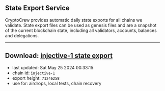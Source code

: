 ## State Export Service
CryptoCrew provides automatic daily state exports for all chains we validate. State export files can be used as genesis files and are a snapshot of the current blockchain state, including all validators, accounts, balances and delegations.

---
**Download: [injective-1 state export](https://dl-eu2.ccvalidators.com/SERVICE/injective/injective-1_export_71246258.json)**
---

- last updated: Sat May 25 2024 00:33:15
- chain id: `injective-1`
- export height: `71246258`
- use for: airdrops, local tests, chain recovery
